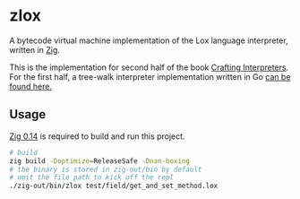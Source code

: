 # zlox

A bytecode virtual machine implementation of the Lox language interpreter, written in [Zig](https://ziglang.org/).

This is the implementation for second half of the book [Crafting Interpreters](https://craftinginterpreters.com/). For the first half, a tree-walk interpreter implementation written in Go [can be found here.](https://github.com/quangd42/golox)

## Usage

[Zig 0.14](https://ziglang.org/learn/getting-started/) is required to build and run this project.

```sh
# build
zig build -Doptimize=ReleaseSafe -Dnan-boxing
# the binary is stored in zig-out/bin by default
# omit the file path to kick off the repl
./zig-out/bin/zlox test/field/get_and_set_method.lox
```
